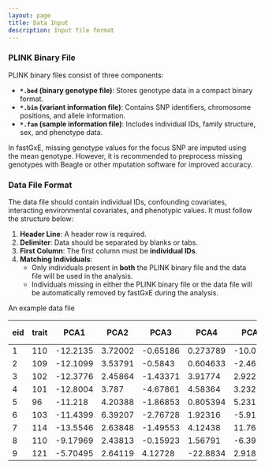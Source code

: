 ```yaml
---
layout: page
title: Data Input
description: Input file format
---
```

### PLINK Binary File

PLINK binary files consist of three components:

- **`*.bed` (binary genotype file)**: Stores genotype data in a compact binary format.
- **`*.bim` (variant information file)**: Contains SNP identifiers, chromosome positions, and allele information.
- **`*.fam` (sample information file)**: Includes individual IDs, family structure, sex, and phenotype data.

In fastGxE, missing genotype values for the focus SNP are imputed using the mean genotype. However, it is recommended to preprocess missing genotypes with Beagle or other mputation software for improved accuracy.



### Data File Format

The data file should contain individual IDs, confounding covariates, interacting environmental covariates, and phenotypic values. It must follow the structure below:

1. **Header Line**: A header row is required.
2. **Delimiter**: Data should be separated by blanks or tabs.
3. **First Column**: The first column must be **individual IDs**.
4. **Matching Individuals**:
   - Only individuals present in **both** the PLINK binary file and the data file will be used in the analysis.
   - Individuals missing in either the PLINK binary file or the data file will be automatically removed by fastGxE during the analysis.

An example data file

| eid  | trait | PCA1     | PCA2    | PCA3     | PCA4     | PCA5     | Sex  | Age  | TDI      | Stair_climbing | Moderate_PA | Vigorous_PA | Walked   | Driving  | Sleep_duration2 | Using_computer | Watching_TV | Walking_pace | Phone_use | Computer_games | Sleep_duration | Getting_up | Nap      | Sleeplessness | Daytime_dozing | Smoking  | Oily_fish | Non-oily_fish | Processed_meat | Poultry  | Beef     | Lamb     | Pork     | Cheese   | Added_salt | Hot_drink | Variation_diet | Cooked_vegetable | Raw_vegetable | Fresh_fruit | Dried_fruit | Bread    | Cereal   | Tea      | Coffee   | Water    | Alcohol  | Friend_visits | Confide  |
| ---- | ----- | -------- | ------- | -------- | -------- | -------- | ---- | ---- | -------- | -------------- | ----------- | ----------- | -------- | -------- | --------------- | -------------- | ----------- | ------------ | --------- | -------------- | -------------- | ---------- | -------- | ------------- | -------------- | -------- | --------- | ------------- | -------------- | -------- | -------- | -------- | -------- | -------- | ---------- | --------- | -------------- | ---------------- | ------------- | ----------- | ----------- | -------- | -------- | -------- | -------- | -------- | -------- | ------------- | -------- |
| 1    | 110   | -12.2135 | 3.72002 | -0.65186 | 0.273789 | -10.0724 | 0    | 35   | -0.66726 | -0.98706       | 1.462283    | -0.9705     | 0.828779 | -0.43317 | -0.18776        | -0.55128       | -0.46106    | 1.068678     | -2.26352  | -0.46436       | 0.842472       | 1.158258   | -0.79583 | -1.40547      | -0.51618       | -0.88689 | -0.74539  | 0.26308       | 0.093726       | -0.37088 | -0.51403 | -0.19141 | 1.219972 | 0.372192 | -0.71954   | 0.001141  | 0.479207       | -0.45328         | -0.65821      | 0.702135    | -0.2159     | -0.38355 | -1.73875 | 1.04156  | -1.11171 | -1.26658 | -1.55927 | -0.70583      | -1.47168 |
| 2    | 109   | -12.1099 | 3.53791 | -0.5843  | 0.604633 | -2.46493 | 1    | 40   | -0.0521  | 0.588444       | -0.28367    | 0.084353    | -2.36427 | 0.133726 | -0.62812        | 0.733788       | -1.798      | 1.068678     | 0.033876  | -0.46436       | -0.17057       | -0.15634   | 0.924186 | 1.369392      | 1.568155       | -0.88689 | 1.504599  | 0.26308       | -1.83878       | -2.70955 | -1.79651 | -1.67671 | -1.70418 | 0.372192 | -0.71954   | -1.68802  | 0.479207       | -0.45328         | 1.169738      | 2.25021     | -0.64274    | -0.25194 | -0.98    | 0.234354 | -1.11171 | 0.252315 | -2.25141 | 2.063359      | 0.771595 |
| 3    | 102   | -12.3776 | 2.45864 | -1.43371 | 3.91774  | 2.92263  | 0    | 20   | 0.817235 | -0.19931       | -0.28367    | -0.44307    | -0.23557 | 0.133726 | -0.18776        | -0.12292       | 1.544351    | 1.068678     | 0.799674  | -0.46436       | 0.842472       | 1.158258   | 0.924186 | -1.40547      | -0.51618       | 1.127516 | 0.379604  | 0.26308       | -0.87253       | 0.798463 | 2.050936 | -0.19141 | -0.24211 | 0.372192 | 1.748492   | 0.001141  | -1.21437       | -0.45328         | -0.04889      | -0.84594    | 0.210932    | -1.30488 | -0.60062 | -1.38006 | 1.675894 | 0.252315 | -0.17499 | -1.62889      | 0.771595 |
| 4    | 101   | -12.8004 | 3.787   | -4.67861 | 4.58364  | 3.23267  | 1    | 36   | -0.01894 | -0.19931       | 1.462283    | 1.666632    | 0.828779 | 0.133726 | 4.676591        | -0.97963       | -1.12953    | -0.63705     | 0.033876  | -0.46436       | 2.86856        | 1.158258   | 0.924186 | -1.40547      | -0.51618       | -0.88689 | 0.379604  | 0.26308       | 0.093726       | -0.37088 | 0.768455 | 1.293892 | -0.24211 | -0.58183 | -0.71954   | 0.001141  | 0.479207       | -1.58983         | 0.560423      | -1.61998    | -0.64274    | 0.274537 | -0.98    | 0.637957 | -1.11171 | -0.76028 | -2.25141 | 0.217236      | -1.47168 |
| 5    | 96    | -11.218  | 4.20388 | -1.86853 | 0.805394 | 5.23192  | 1    | 70   | -0.32468 | -0.19931       | -0.28367    | 1.139206    | 0.828779 | -0.43317 | 1.580476        | -0.12292       | 0.20741     | -0.63705     | 0.033876  | -0.46436       | 1.855516       | -0.15634   | -0.79583 | -0.01804      | -0.51618       | 1.127516 | -1.87038  | -2.37842      | -1.83878       | -2.70955 | -1.79651 | -1.67671 | -1.70418 | 0.372192 | -0.71954   | 0.001141  | 0.479207       | -0.45328         | 1.779053      | 1.476172    | -0.2159     | -1.50231 | -1.54906 | 0.234354 | 1.118373 | -0.25398 | 0.517155 | 1.140297      | -0.35004 |
| 6    | 103   | -11.4399 | 6.39207 | -2.76728 | 1.92316  | -5.91012 | 0    | 30   | -0.52728 | 1.376196       | -0.72016    | 0.084353    | -0.76775 | -0.43317 | -0.62812        | -0.12292       | -1.12953    | -0.63705     | 0.799674  | -0.46436       | -0.17057       | -0.15634   | -0.79583 | -1.40547      | -0.51618       | 1.127516 | -0.74539  | -1.05767      | 0.093726       | 0.798463 | 2.050936 | 1.293892 | 1.219972 | 0.372192 | -0.71954   | 0.001141  | 0.479207       | -0.45328         | 0.560423      | -1.61998    | -0.64274    | -0.25194 | -1.73875 | -0.16925 | -0.55419 | 1.264911 | -0.17499 | 0.217236      | -0.35004 |
| 7    | 114   | -13.5546 | 2.63848 | -1.49553 | 4.12438  | 11.761   | 1    | 45   | 0.412038 | -0.19931       | 1.462283    | 1.139206    | 0.828779 | -0.43317 | -0.18776        | -0.55128       | 0.20741     | 1.068678     | 0.033876  | -0.46436       | 0.842472       | 1.158258   | -0.79583 | -0.01804      | -0.51618       | -0.88689 | 0.379604  | 0.26308       | -1.83878       | -2.70955 | -1.79651 | -1.67671 | -1.70418 | 0.372192 | 0.514474   | 1.690297  | -1.21437       | -1.21098         | -0.65821      | 1.476172    | 0.210932    | 0.537773 | 0.916875 | -0.16925 | -0.55419 | -1.01343 | -0.17499 | -0.70583      | 0.771595 |
| 8    | 110   | -9.17969 | 2.43813 | -0.15923 | 1.56791  | -6.39978 | 0    | 27   | -1.05404 | -0.19931       | -1.15664    | -0.44307    | -0.23557 | -0.43317 | -0.62812        | -0.55128       | 1.544351    | -0.63705     | 0.033876  | -0.46436       | -0.17057       | -0.15634   | -0.79583 | 1.369392      | 1.568155       | 1.127516 | -0.74539  | -1.05767      | 1.059981       | 0.798463 | -0.51403 | -0.19141 | 1.219972 | 0.372192 | 0.514474   | 0.001141  | 0.479207       | -0.45328         | -0.65821      | -0.0719     | 0.210932    | -1.30488 | 0.916875 | 0.637957 | -0.55419 | -0.25398 | -0.17499 | 0.217236      | -2.03249 |
| 9    | 121   | -5.70495 | 2.64119 | 4.12728  | -22.8834 | 2.91856  | 0    | 55   | 1.472918 | 0.588444       | -0.28367    | 0.084353    | -0.23557 | 1.267524 | 0.259408        | 0.733788       | 0.20741     | -0.63705     | 0.799674  | -0.46436       | -1.18362       | -1.47094   | 0.924186 | 1.369392      | 1.568155       | -0.88689 | 1.504599  | -1.05767      | 0.093726       | 0.798463 | -0.51403 | -0.19141 | -0.24211 | 0.372192 | 0.514474   | 0.001141  | 0.479207       | -0.45328         | -0.04889      | -0.0719     | -0.64274    | -1.17326 | 0.5375   | -0.16925 | -1.11171 | 0.252315 | 0.517155 | -0.70583      | -0.35004 |
